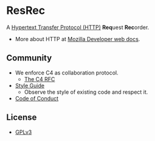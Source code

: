 # ResRec

A [Hypertext Transfer Protocol (HTTP)](https://en.wikipedia.org/wiki/Hypertext_Transfer_Protocol) **Req**uest **Rec**order.
- More about HTTP at [Mozilla Developer web docs](https://developer.mozilla.org/en-US/docs/Web/HTTP).

## Community

- We enforce C4 as collaboration protocol.
  - [The C4 RFC](https://rfc.zeromq.org/spec:42/C4)
- [Style Guide](STYLE-GUIDE.md)
  - Observe the style of existing code and respect it.
- [Code of Conduct](CODE-OF-CONDUCT.md)

## License

- [GPLv3](LICENSE)
